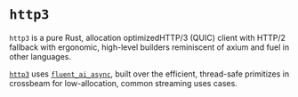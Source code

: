 # `http3`

`http3` is a pure Rust, allocation optimizedHTTP/3 (QUIC) client with HTTP/2 fallback with ergonomic, high-level builders reminiscent of axium and fuel in other languages.

[`http3`](https://github.com/cyrup-ai/fluent-ai/packages/http3) uses [`fluent_ai_async`](https://github.com/cyrup-ai/fluent-ai/packages/async-stream), built over the efficient, thread-safe primitizes in crossbeam for low-allocation, common streaming uses cases.
